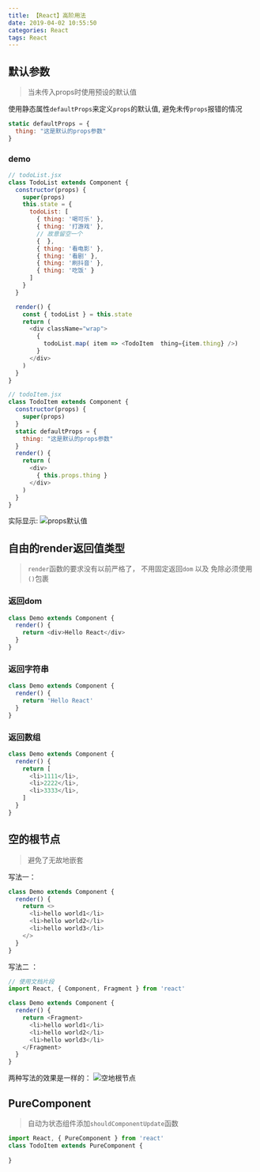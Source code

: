 ```yaml
---
title: 【React】高阶用法
date: 2019-04-02 10:55:50
categories: React
tags: React
---
```




## 默认参数
> 当未传入props时使用预设的默认值

使用静态属性`defaultProps`来定义`props`的默认值, 避免未传`props`报错的情况
```JavaScript
static defaultProps = {
  thing: "这是默认的props参数"
}
```

### demo
```JavaScript
// todoList.jsx
class TodoList extends Component {
  constructor(props) {
    super(props)
    this.state = { 
      todoList: [
        { thing: '喝可乐' },
        { thing: '打游戏' },
        // 故意留空一个
        {  },
        { thing: '看电影' },
        { thing: '看剧' },
        { thing: '刷抖音' },
        { thing: '吃饭' }
      ] 
    }
  }

  render() {
    const { todoList } = this.state
    return (
      <div className="wrap">
        {
          todoList.map( item => <TodoItem  thing={item.thing} />)
        }
      </div>
    )
  }
}

// todoItem.jsx
class TodoItem extends Component {
  constructor(props) {
    super(props)
  }
  static defaultProps = {
    thing: "这是默认的props参数"
  }
  render() {
    return (
      <div>
        { this.props.thing }
      </div>
    )
  }
}
```

实际显示:
![props默认值](http://img.nixiaolei.com/2019-04-07-11-28-59.png)



## 自由的render返回值类型
> `render`函数的要求没有以前严格了， 不用固定返回`dom` 以及 免除必须使用`()`包裹

### 返回dom
```JavaScript
class Demo extends Component {
  render() {
    return <div>Hello React</div>
  }
}
```

### 返回字符串
```JavaScript
class Demo extends Component {
  render() {
    return 'Hello React'
  }
}
```

### 返回数组
```JavaScript
class Demo extends Component {
  render() {
    return [
      <li>1111</li>,
      <li>2222</li>,
      <li>3333</li>,
    ]
  }
}
```



## 空的根节点
> 避免了无故地嵌套

写法一： 
```JavaScript
class Demo extends Component {
  render() {
    return <>
      <li>hello world1</li>
      <li>hello world2</li>
      <li>hello world3</li>
    </>
  }
}
```

写法二 ：
```JavaScript
// 使用文档片段
import React, { Component, Fragment } from 'react'

class Demo extends Component {
  render() {
    return <Fragment>
      <li>hello world1</li>
      <li>hello world2</li>
      <li>hello world3</li>
    </Fragment>
  }
}
```

两种写法的效果是一样的：
![空地根节点](http://img.nixiaolei.com/2019-04-07-12-57-12.png)

## PureComponent
> 自动为状态组件添加`shouldComponentUpdate`函数

```JavaScript
import React, { PureComponent } from 'react'
class TodoItem extends PureComponent {
  
}
```



